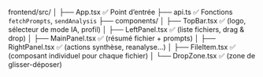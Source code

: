 frontend/src/
│
├── App.tsx ✅ Point d’entrée
├── api.ts ✅ Fonctions `fetchPrompts`, `sendAnalysis`
├── components/
│   ├── TopBar.tsx ✅ (logo, sélecteur de mode IA, profil)
│   ├── LeftPanel.tsx ✅ (liste fichiers, drag & drop)
│   ├── MainPanel.tsx ✅ (résumé fichier + prompts)
│   ├── RightPanel.tsx ✅ (actions synthèse, reanalyse…)
│   ├── FileItem.tsx ✅ (composant individuel pour chaque fichier)
│   └── DropZone.tsx ✅ (zone de glisser-déposer)
